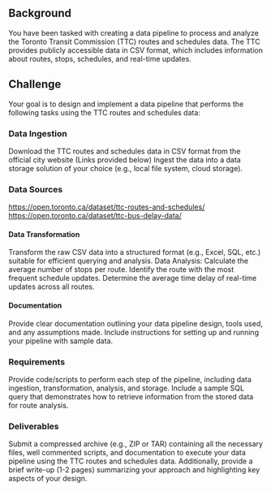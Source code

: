 ## Background
You have been tasked with creating a data pipeline to process and analyze the Toronto Transit Commission (TTC) routes and schedules data. The TTC provides publicly accessible data in CSV format, which includes information about routes, stops, schedules, and real-time updates.

## Challenge
Your goal is to design and implement a data pipeline that performs the following tasks using the TTC routes and schedules data:

### Data Ingestion
  
  Download the TTC routes and schedules data in CSV format from the official city website (Links provided below)
  Ingest the data into a data storage solution of your choice (e.g., local file system, cloud storage).

### Data Sources 

https://open.toronto.ca/dataset/ttc-routes-and-schedules/
https://open.toronto.ca/dataset/ttc-bus-delay-data/

#### Data Transformation

  Transform the raw CSV data into a structured format (e.g., Excel, SQL, etc.) suitable for efficient querying and analysis.
  Data Analysis:
  Calculate the average number of stops per route.
  Identify the route with the most frequent schedule updates.
  Determine the average time delay of real-time updates across all routes.
  
#### Documentation

  Provide clear documentation outlining your data pipeline design, tools used, and any assumptions made.
  Include instructions for setting up and running your pipeline with sample data.


### Requirements

  Provide code/scripts to perform each step of the pipeline, including data ingestion, transformation, analysis, and storage.
  Include a sample SQL query that demonstrates how to retrieve information from the stored data for route analysis.

### Deliverables
Submit a compressed archive (e.g., ZIP or TAR) containing all the necessary files, well commented scripts, and documentation to execute your data pipeline using the TTC routes and schedules data. Additionally, provide a brief write-up (1-2 pages) summarizing your approach and highlighting key aspects of your design.

